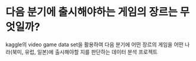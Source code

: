 # 다음 분기에 출시해야하는 게임의 장르는 무엇일까?

kaggle의 video game data set을 활용하여 다음 분기에 어떤 장르의 게임을 어떤 나라(북미, 유럽, 일본)에 출시해야할 지를 판단하는 데이터 분석 프로젝트
